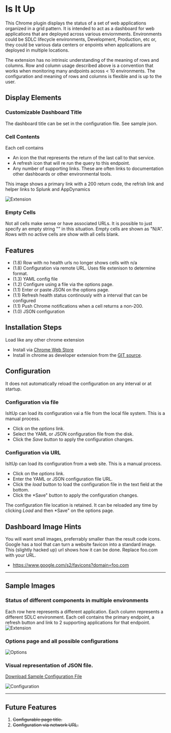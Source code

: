 # Is It Up

This Chrome plugin displays the status of a set of web applications organized in a grid pattern.
It is intended to act as a dashboard for web applications that are deployed across various enviornments.
Environments could be SDLC lifecycle environments, Development, Production, etc or,
they could be various data centers or enpoints when applications are deployed in multiple locations.

The extension has no intrinsic understanding of the meaning of rows and columns. 
Row and column usage described above is a convention that works when monitoring many andpoints across < 10 environments.
The configuration and meaning of rows and columns is flexible and is up to the user.

## Display Elements

### Customizable Dashboard Title
The dashboard title can be set in the configuration file. See sample json.

### Cell Contents
Each cell contains 

* An icon the that represents the return of the last call to that service.
* A refresh icon that will re run the query to this endpoint.
* Any number of supporting links.  These are often links to documentation other dashboards or other environmental tools.

This image shows a primary link with a 200 return code, the refrish link and helper links to Splunk and AppDynamics

![Extension](https://github.com/NaveenGurram/IsItUp/blob/master/screenshots/IndividualCell.jpg?raw=true "Extension")

### Empty Cells
Not all cells make sense or have associated URLs. It is possible to just specify an empty string "" in this situation. 
Empty cells are shown as "N/A". 
Rows with no active cells are show with all cells blank.

## Features
* (1.8) Row with no health urls no longer shows cells with n/a
* (1.8) Configuration via remote URL. Uses file extenison to determine format.
* (1.3) YAML config file
* (1.2) Configure using a file via the options page.
* (1.1) Enter or paste JSON on the options page.
* (1.1) Refresh health status continously with a interval that can be configured
* (1.1) Push Chrome notifications when a cell returns a non-200.
* (1.0) JSON configuration

## Installation Steps
Load like any other chrome extension
* Install via [Chrome Web Store](https://chrome.google.com/webstore/search/isitup?hl=en "IsItUp")  
* Install in chrome as developer extension from the [GIT source](https://github.com/NaveenGurram/IsItUp "GitHub").

## Configuration
It does not automatically reload the configuration on any interval or at startup.

### Configuration via file
IsItUp can load its configuration vai a file from the local file system. This is a manual process.
* Click on the *options* link.
* Select the YAML or JSON configuration file from the disk.
* Click the *Save* button to apply the configuration changes.

### Configuration via URL
IsItUp can load its configuration from a web site. This is a manual process. 
* Click on the *options* link.
* Enter the YAML or JSON configuration file URL.
* Click the *load* button to load the configuration file in the text field at the bottom.
* Click the *Save" button to apply the configuration changes.

The configuration file location is retained.  It can be reloaded any time by clicking *Load* and then *Save" on the options page.

## Dashboard Image Hints
You will want small images, preferrably smaller than the result code icons.  
Google has a tool that can turn a website favicon into a standard image.
This (slightly hacked up) url shows how it can be done. Replace foo.com with your URL.
* https://www.google.com/s2/favicons?domain=foo.com


___

## Sample Images

### Status of different components in multiple environments
Each row here represents a different application. Each column represents a different SDLC environment.
Each cell contains the primary endpoint, a refresh button and link to 2 supporting applications for that endpoint.
![Extension](https://github.com/NaveenGurram/IsItUp/blob/master/screenshots/Extension.png?raw=true "Extension")

### Options page and all possible configurations
![Options](https://github.com/NaveenGurram/IsItUp/blob/master/screenshots/Options.png?raw=true "Options Page")

### Visual representation of JSON file.
[Download Sample Configuration File](./conf/defaultConf.json)

![Configuration](https://github.com/NaveenGurram/IsItUp/blob/master/screenshots/ConfigurationJson.png?raw=true "Configuration Json Visual Representation")

___
## Future Features
1. ~~Configurable page title.~~
2. ~~Configuration via network URL.~~